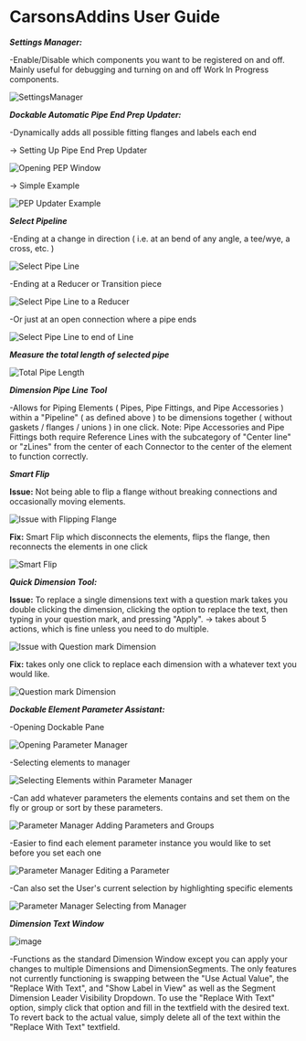 # CarsonsAddins User Guide



***Settings Manager:***

-Enable/Disable which components you want to be registered on and off. Mainly useful for debugging and turning on and off Work In Progress components.

![SettingsManager](https://github.com/Carson-McCombs/RevitTools/assets/130939367/0e5d50e2-d34f-4cd6-8ddf-b287e1d2d2a2)


***Dockable Automatic Pipe End Prep Updater:***

-Dynamically adds all possible fitting flanges and labels each end

-> Setting Up Pipe End Prep Updater

![Opening PEP Window](https://github.com/Carson-McCombs/RevitTools/assets/130939367/590bbbad-0296-4225-9af9-22b3bae1afed)

-> Simple Example

![PEP Updater Example](https://github.com/Carson-McCombs/RevitTools/assets/130939367/d6bf510a-9a95-49ba-8702-2946d2ad39ec)

***Select Pipeline***

-Ending at a change in direction ( i.e. at an bend of any angle, a tee/wye, a cross, etc. )

![Select Pipe Line](https://github.com/Carson-McCombs/RevitTools/assets/130939367/28848fa8-09a6-4e93-9c48-3387d19c7800)

-Ending at a Reducer or Transition piece

![Select Pipe Line to a Reducer](https://github.com/Carson-McCombs/RevitTools/assets/130939367/3f7fe241-68aa-4c85-94a7-342ec9cc0b01)

-Or just at an open connection where a pipe ends

![Select Pipe Line to end of Line](https://github.com/Carson-McCombs/RevitTools/assets/130939367/7a14ef49-39fd-485a-8970-e498a4e20b78)

***Measure the total length of selected pipe***

![Total Pipe Length](https://github.com/Carson-McCombs/RevitTools/assets/130939367/c4853da2-6940-4477-a0d8-b9b185f22c1f)

***Dimension Pipe Line Tool***

-Allows for Piping Elements ( Pipes, Pipe Fittings, and Pipe Accessories ) within a "Pipeline" ( as defined above ) to be dimensions together ( without gaskets / flanges / unions ) in one click. Note: Pipe Accessories and Pipe Fittings both require Reference Lines with the subcategory of "Center line" or "zLines" from the center of each Connector to the center of the element to function correctly.

***Smart Flip***

**Issue:** Not being able to flip a flange without breaking connections and occasionally moving elements.

![Issue with Flipping Flange](https://github.com/Carson-McCombs/RevitTools/assets/130939367/ea94fff4-fd34-4d98-bc9d-c2a573d0d5fd)

**Fix:** Smart Flip which disconnects the elements, flips the flange, then reconnects the elements in one click

![Smart Flip](https://github.com/Carson-McCombs/RevitTools/assets/130939367/e886694a-0e40-4f93-9e51-52ecf9c03f5a)

***Quick Dimension Tool:***

**Issue:** To replace a single dimensions text with a question mark takes you double clicking the dimension, clicking the option to replace the text, then typing in your question mark, and pressing "Apply". -> takes about 5 actions, which is fine unless you need to do multiple.

![Issue with Question mark Dimension](https://github.com/Carson-McCombs/RevitTools/assets/130939367/7e0b6359-6991-45e5-9dab-00b6b714177f)

**Fix:** takes only one click to replace each dimension with a whatever text you would like.

![Question mark Dimension](https://github.com/Carson-McCombs/RevitTools/assets/130939367/cc4e7747-e965-4c1c-b0e0-e21b74061f6d)

***Dockable Element Parameter Assistant:***

-Opening Dockable Pane

![Opening Parameter Manager](https://github.com/Carson-McCombs/RevitTools/assets/130939367/ff5be7bd-3fee-4228-a96d-392de836162b)

-Selecting elements to manager

![Selecting Elements within Parameter Manager](https://github.com/Carson-McCombs/RevitTools/assets/130939367/2286bdb5-58a2-4df5-82a1-c3c1242997ba)

-Can add whatever parameters the elements contains and set them on the fly or group or sort by these parameters.

![Parameter Manager Adding Parameters and Groups](https://github.com/Carson-McCombs/RevitTools/assets/130939367/595dd30f-cbbf-4644-9d78-3e6528fb63f0)

-Easier to find each element parameter instance you would like to set before you set each one

![Parameter Manager Editing a Parameter](https://github.com/Carson-McCombs/RevitTools/assets/130939367/5cf9a0eb-2be0-4ce2-a4a7-7f869672f375)

-Can also set the User's current selection by highlighting specific elements

![Parameter Manager Selecting from Manager](https://github.com/Carson-McCombs/RevitTools/assets/130939367/ce3ab517-99c8-432a-b28f-dde74de6220c)

***Dimension Text Window***

![image](https://github.com/Carson-McCombs/RevitTools/assets/130939367/cf724c42-e384-4252-8447-52ea7a0fb922)



-Functions as the standard Dimension Window except you can apply your changes to multiple Dimensions and DimensionSegments. The only features not currently functioning is swapping between the "Use Actual Value", the "Replace With Text", and "Show Label in View" as well as the Segment Dimension Leader Visibility Dropdown. To use the "Replace With Text" option, simply click that option and fill in the textfield with the desired text. To revert back to the actual value, simply delete all of the text within the "Replace With Text" textfield.

